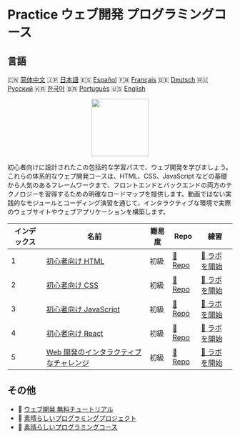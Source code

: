 # Practice ウェブ開発 プログラミングコース

## 言語

🇨🇳 [简体中文](README_zh.md) 🇯🇵 [日本語](README_ja.md) 🇪🇸 [Español](README_es.md) 🇫🇷 [Français](README_fr.md) 🇩🇪 [Deutsch](README_de.md) 🇷🇺 [Русский](README_ru.md) 🇰🇷 [한국어](README_ko.md) 🇧🇷 [Português](README_pt.md) 🇺🇸 [English](README.md) 

<div align="center">
<img width="128px" src="https://file.labex.io/path/NHa0nG5axMBE.png">
</div>

初心者向けに設計されたこの包括的な学習パスで、ウェブ開発を学びましょう。これらの体系的なウェブ開発コースは、HTML、CSS、JavaScript などの基礎から人気のあるフレームワークまで、フロントエンドとバックエンドの両方のテクノロジーを習得するための明確なロードマップを提供します。動画ではない実践的なモジュールとコーディング演習を通じて、インタラクティブな環境で実際のウェブサイトやウェブアプリケーションを構築します。

|   インデックス | 名前                                                                                                         | 難易度   | Repo                                                                            | 練習                                                                                |
|----------------|--------------------------------------------------------------------------------------------------------------|----------|---------------------------------------------------------------------------------|-------------------------------------------------------------------------------------|
|              1 | [初心者向け HTML](https://labex.io/ja/courses/html-for-beginners)                                            | 初級     | [🔗 Repo](https://github.com/labex-labs/html-for-beginners)                     | [🚀 ラボを開始](https://labex.io/ja/courses/html-for-beginners)                     |
|              2 | [初心者向け CSS](https://labex.io/ja/courses/css-for-beginners)                                              | 初級     | [🔗 Repo](https://github.com/labex-labs/css-for-beginners)                      | [🚀 ラボを開始](https://labex.io/ja/courses/css-for-beginners)                      |
|              3 | [初心者向け JavaScript](https://labex.io/ja/courses/javascript-for-beginners)                                | 初級     | [🔗 Repo](https://github.com/labex-labs/javascript-for-beginners)               | [🚀 ラボを開始](https://labex.io/ja/courses/javascript-for-beginners)               |
|              4 | [初心者向け React](https://labex.io/ja/courses/react-for-beginners)                                          | 初級     | [🔗 Repo](https://github.com/labex-labs/react-for-beginners)                    | [🚀 ラボを開始](https://labex.io/ja/courses/react-for-beginners)                    |
|              5 | [Web 開発のインタラクティブなチャレンジ](https://labex.io/ja/courses/web-development-interactive-challenges) | 初級     | [🔗 Repo](https://github.com/labex-labs/web-development-interactive-challenges) | [🚀 ラボを開始](https://labex.io/ja/courses/web-development-interactive-challenges) |

## その他

- 🔗 [ウェブ開発 無料チュートリアル](https://github.com/labex-labs/web-development-free-tutorials)
- 🔗 [素晴らしいプログラミングプロジェクト](https://github.com/labex-labs/awesome-programming-projects)
- 🔗 [素晴らしいプログラミングコース](https://github.com/labex-labs/awesome-programming-courses)

